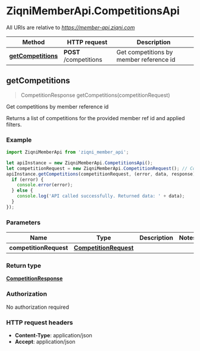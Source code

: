 # ZiqniMemberApi.CompetitionsApi

All URIs are relative to *https://member-api.ziqni.com*

Method | HTTP request | Description
------------- | ------------- | -------------
[**getCompetitions**](CompetitionsApi.md#getCompetitions) | **POST** /competitions | Get competitions by member reference id



## getCompetitions

> CompetitionResponse getCompetitions(competitionRequest)

Get competitions by member reference id

Returns a list of competitions for the provided member ref id and applied filters.

### Example

```javascript
import ZiqniMemberApi from 'ziqni_member_api';

let apiInstance = new ZiqniMemberApi.CompetitionsApi();
let competitionRequest = new ZiqniMemberApi.CompetitionRequest(); // CompetitionRequest | 
apiInstance.getCompetitions(competitionRequest, (error, data, response) => {
  if (error) {
    console.error(error);
  } else {
    console.log('API called successfully. Returned data: ' + data);
  }
});
```

### Parameters


Name | Type | Description  | Notes
------------- | ------------- | ------------- | -------------
 **competitionRequest** | [**CompetitionRequest**](CompetitionRequest.md)|  | 

### Return type

[**CompetitionResponse**](CompetitionResponse.md)

### Authorization

No authorization required

### HTTP request headers

- **Content-Type**: application/json
- **Accept**: application/json

